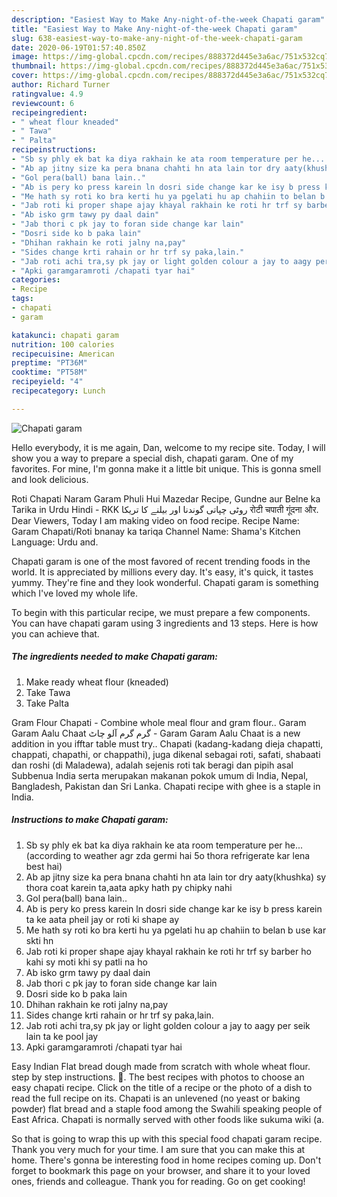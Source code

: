 ```yaml
---
description: "Easiest Way to Make Any-night-of-the-week Chapati garam"
title: "Easiest Way to Make Any-night-of-the-week Chapati garam"
slug: 638-easiest-way-to-make-any-night-of-the-week-chapati-garam
date: 2020-06-19T01:57:40.850Z
image: https://img-global.cpcdn.com/recipes/888372d445e3a6ac/751x532cq70/chapati-garam-recipe-main-photo.jpg
thumbnail: https://img-global.cpcdn.com/recipes/888372d445e3a6ac/751x532cq70/chapati-garam-recipe-main-photo.jpg
cover: https://img-global.cpcdn.com/recipes/888372d445e3a6ac/751x532cq70/chapati-garam-recipe-main-photo.jpg
author: Richard Turner
ratingvalue: 4.9
reviewcount: 6
recipeingredient:
- " wheat flour kneaded"
- " Tawa"
- " Palta"
recipeinstructions:
- "Sb sy phly ek bat ka diya rakhain ke ata room temperature per he... (according to weather agr zda germi hai 5o thora refrigerate kar lena best hai)"
- "Ab ap jitny size ka pera bnana chahti hn ata lain tor dry aaty(khushka) sy thora coat karein ta,aata apky hath py chipky nahi"
- "Gol pera(ball) bana lain.."
- "Ab is pery ko press karein ln dosri side change kar ke isy b press karein ta ke aata pheil jay or roti ki shape ay"
- "Me hath sy roti ko bra kerti hu ya pgelati hu ap chahiin to belan b use kar skti hn"
- "Jab roti ki proper shape ajay khayal rakhain ke roti hr trf sy barber ho kahi sy moti khi sy patli na ho"
- "Ab isko grm tawy py daal dain"
- "Jab thori c pk jay to foran side change kar lain"
- "Dosri side ko b paka lain"
- "Dhihan rakhain ke roti jalny na,pay"
- "Sides change krti rahain or hr trf sy paka,lain."
- "Jab roti achi tra,sy pk jay or light golden colour a jay to aagy per seik lain ta ke pool jay"
- "Apki garamgaramroti /chapati tyar hai"
categories:
- Recipe
tags:
- chapati
- garam

katakunci: chapati garam 
nutrition: 100 calories
recipecuisine: American
preptime: "PT36M"
cooktime: "PT58M"
recipeyield: "4"
recipecategory: Lunch

---
```



![Chapati garam](https://img-global.cpcdn.com/recipes/888372d445e3a6ac/751x532cq70/chapati-garam-recipe-main-photo.jpg)

Hello everybody, it is me again, Dan, welcome to my recipe site. Today, I will show you a way to prepare a special dish, chapati garam. One of my favorites. For mine, I'm gonna make it a little bit unique. This is gonna smell and look delicious.

Roti Chapati Naram Garam Phuli Hui Mazedar Recipe, Gundne aur Belne ka Tarika in Urdu Hindi - RKK روٹی چپاتی گوندنا اور بیلنے کا تریکا रोटी चपाती गूंदना और. Dear Viewers, Today I am making video on food recipe. Recipe Name: Garam Chapati/Roti bnanay ka tariqa Channel Name: Shama&#39;s Kitchen Language: Urdu and.

Chapati garam is one of the most favored of recent trending foods in the world. It is appreciated by millions every day. It's easy, it's quick, it tastes yummy. They're fine and they look wonderful. Chapati garam is something which I've loved my whole life.


To begin with this particular recipe, we must prepare a few components. You can have chapati garam using 3 ingredients and 13 steps. Here is how you can achieve that.

<!--inarticleads1-->

##### The ingredients needed to make Chapati garam:

1. Make ready  wheat flour (kneaded)
1. Take  Tawa
1. Take  Palta


Gram Flour Chapati - Combine whole meal flour and gram flour.. Garam Garam Aalu Chaat گرم گرم آلو چاٹ - Garam Garam Aalu Chaat is a new addition in you ifftar table must try.. Chapati (kadang-kadang dieja chapatti, chappati, chapathi, or chappathi), juga dikenal sebagai roti, safati, shabaati dan roshi (di Maladewa), adalah sejenis roti tak beragi dan pipih asal Subbenua India serta merupakan makanan pokok umum di India, Nepal, Bangladesh, Pakistan dan Sri Lanka. Chapati recipe with ghee is a staple in India. 

<!--inarticleads2-->

##### Instructions to make Chapati garam:

1. Sb sy phly ek bat ka diya rakhain ke ata room temperature per he... (according to weather agr zda germi hai 5o thora refrigerate kar lena best hai)
1. Ab ap jitny size ka pera bnana chahti hn ata lain tor dry aaty(khushka) sy thora coat karein ta,aata apky hath py chipky nahi
1. Gol pera(ball) bana lain..
1. Ab is pery ko press karein ln dosri side change kar ke isy b press karein ta ke aata pheil jay or roti ki shape ay
1. Me hath sy roti ko bra kerti hu ya pgelati hu ap chahiin to belan b use kar skti hn
1. Jab roti ki proper shape ajay khayal rakhain ke roti hr trf sy barber ho kahi sy moti khi sy patli na ho
1. Ab isko grm tawy py daal dain
1. Jab thori c pk jay to foran side change kar lain
1. Dosri side ko b paka lain
1. Dhihan rakhain ke roti jalny na,pay
1. Sides change krti rahain or hr trf sy paka,lain.
1. Jab roti achi tra,sy pk jay or light golden colour a jay to aagy per seik lain ta ke pool jay
1. Apki garamgaramroti /chapati tyar hai


Easy Indian Flat bread dough made from scratch with whole wheat flour. step by step instructions. 🥙. The best recipes with photos to choose an easy chapati recipe. Click on the title of a recipe or the photo of a dish to read the full recipe on its. Chapati is an unlevened (no yeast or baking powder) flat bread and a staple food among the Swahili speaking people of East Africa. Chapati is normally served with other foods like sukuma wiki (a. 

So that is going to wrap this up with this special food chapati garam recipe. Thank you very much for your time. I am sure that you can make this at home. There's gonna be interesting food in home recipes coming up. Don't forget to bookmark this page on your browser, and share it to your loved ones, friends and colleague. Thank you for reading. Go on get cooking!
